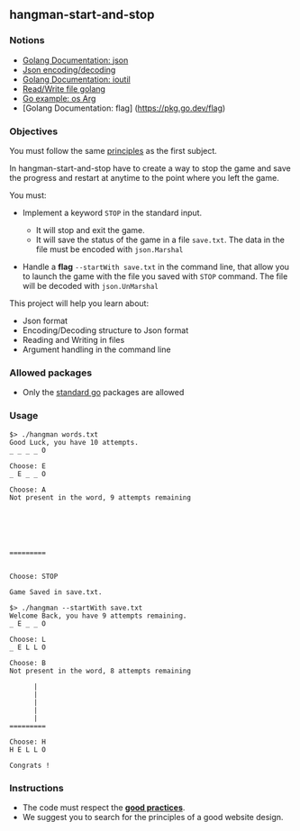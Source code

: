 ## hangman-start-and-stop

### Notions
- [Golang Documentation: json](https://golang.org/pkg/json/)
- [Json encoding/decoding](https://blog.golang.org/json)
- [Golang Documentation: ioutil](https://golang.org/pkg/ioutil/)
- [Read/Write file golang](https://tutorialedge.net/golang/reading-writing-files-in-go/)
- [Go example: os Arg](https://gobyexample.com/command-line-arguments)
- [Golang Documentation: flag] (https://pkg.go.dev/flag)

### Objectives

You must follow the same [principles](https://github.com/Lyon-Ynov-Campus/YTrack/tree/master/subjects/hangman/hangman-classic) as the first subject.

In hangman-start-and-stop have to create a way to stop the game and save the progress and restart at anytime to the point where you left the game.

You must:
* Implement a keyword `STOP` in the standard input.
  * It will stop and exit the game.
  * It will save the status of the game in a file `save.txt`. The data in the file must be encoded with `json.Marshal`

* Handle a **flag** `--startWith save.txt` in the command line, that allow you to launch the game with the file you saved with `STOP` command.
The file will be decoded with `json.UnMarshal`

This project will help you learn about:
* Json format
* Encoding/Decoding structure to Json format
* Reading and Writing in files
* Argument handling in the command line 

### Allowed packages

- Only the [standard go](https://golang.org/pkg/) packages are allowed

### Usage
```
$> ./hangman words.txt
Good Luck, you have 10 attempts.
_ _ _ _ O

Choose: E
_ E _ _ O

Choose: A
Not present in the word, 9 attempts remaining
         
         
         
         
         
         
=========


Choose: STOP

Game Saved in save.txt.
```

```
$> ./hangman --startWith save.txt
Welcome Back, you have 9 attempts remaining.
_ E _ _ O

Choose: L
_ E L L O

Choose: B
Not present in the word, 8 attempts remaining
         
      |  
      |  
      |  
      |  
      |  
=========

Choose: H
H E L L O

Congrats !
```

### Instructions

- The code must respect the [**good practices**](https://public.01-edu.org/subjects/good-practices/).
- We suggest you to search for the principles of a good website design.
